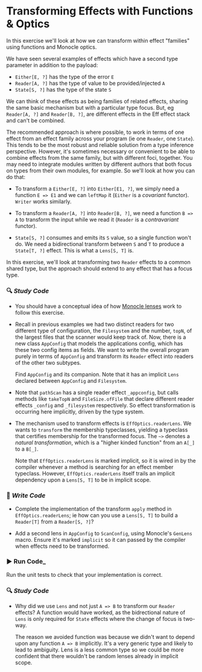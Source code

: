 # Transforming Effects with Functions & Optics

In this exercise we'll look at how we can transform within effect "families" using functions and Monocle optics.

We have seen several examples of effects which have a second type parameter in addition to the payload:

- `Either[E, ?]` has the type of the error `E`
- `Reader[A, ?]` has the type of value to be provided/injected `A`
- `State[S, ?]` has the type of the state `S`

We can think of these effects as being families of related effects, sharing the same basic mechanism but with a particular
type focus. But, eg  `Reader[A, ?]` and `Reader[B, ?]`, are different effects in the Eff effect stack and can't be combined.

The recommended approach is where possible, to work in terms of one effect from an effect family across your program
(ie one `Reader`, one `State`). This tends to be the most robust and reliable solution from a type inference perspective.
However, it's sometimes necessary or convenient to be able to combine effects from the same family, but with different foci,
together. You may need to integrate modules written by different authors that both focus on types from their own modules,
for example. So we'll look at how you can do that:

- To transform a `Either[E, ?]` into `Either[E1, ?]`, we simply need a function `E => E1` and we can `leftMap` it (`Either`
is a *covariant* functor). `Writer` works similarly.

- To transform a `Reader[A, ?]` into `Reader[B, ?]`, we need a function `B => A` to transform the input while we read it
(`Reader` is a *contravariant* functor).

- `State[S, ?]` consumes and emits its `S` value, so a single function won't do. We need a bidirectional transform between
`S` and `T` to produce a  `State[T, ?]` effect. This is what a `Lens[S, T]` is.

In this exercise, we'll look at transforming two `Reader` effects to a common shared type, but the approach should extend
to any effect that has a focus type.

### :mag: _Study Code_

- You should have a conceptual idea of how [Monocle lenses](http://julien-truffaut.github.io/Monocle/optics/lens.html)
work to follow this exercise.


- Recall in previous examples we had two distinct readers for two different type of configuration, the `Filesystem` and
the number, `topN`, of the largest files that the scanner would keep track of. Now, there is a new class `AppConfig` that
models the applications config, which has these two config items as fields. We want to write the overall program purely in
terms of `AppConfig` and transform its `Reader` effect into readers of the other two subtypes.

   Find `AppConfig` and its companion. Note that it has an implicit `Lens` declared between `AppConfig` and `Filesystem`.


- Note that `pathScan` has a single reader effect `_appconfig`, but calls methods like `takeTopN` and `FileSize.ofFile`
that declare different reader effects `_config` and `_filesystem` respectively. So effect transformation is occurring
here implicitly, driven by the type system.


- The mechanism used to transform effects is  `EffOptics.readerLens`. We wants to `transform` the membership typeclasses,
yielding a typeclass that certifies membership for the transformed focus. The `~>` denotes a *natural transformation*,
which is a "higher kinded function" from an `A[_]` to a `B[_]`.

  Note that `EffOptics.readerLens` is marked implicit, so it is wired in by the compiler whenever a method is searching
  for an effect member typeclass. However, `EffOptics.readerLens` itself trails an implicit dependency upon a `Lens[S, T]`
  to be in implicit scope.


### :pencil: _Write Code_

- Complete the implementation of the transform `apply` method in `EffOptics.readerLens`; ie how can you use a `Lens[S, T]`
to build a `Reader[T]` from a `Reader[S, ?]`?

- Add a second lens in `AppConfig` to `ScanConfig`, using Monocle's `GenLens` macro. Ensure it's marked `implicit` so it
can passed by the compiler when effects need to be transformed.


### :arrow_forward: Run Code_

Run the unit tests to check that your implementation is correct.



### :mag: _Study Code_

- Why did we use `Lens` and not just `A => B` to transform our `Reader` effects? A function would have worked, as the
bidrectional nature of `Lens` is only required for `State` effects where the change of focus is two-way.

  The reason we avoided function was because we didn't want to depend upon any function `A => B` implicitly. It's a very
  generic type and likely to lead to ambiguity. Lens is a less common type so we could be more confident that there wouldn't be random
  lenses already in implicit scope.
